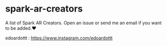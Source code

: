 # spark-ar-creators
A list of Spark AR Creators. Open an issue or send me an email if you want to be added.❤️


edoardottt : https://www.instagram.com/edoardottt

